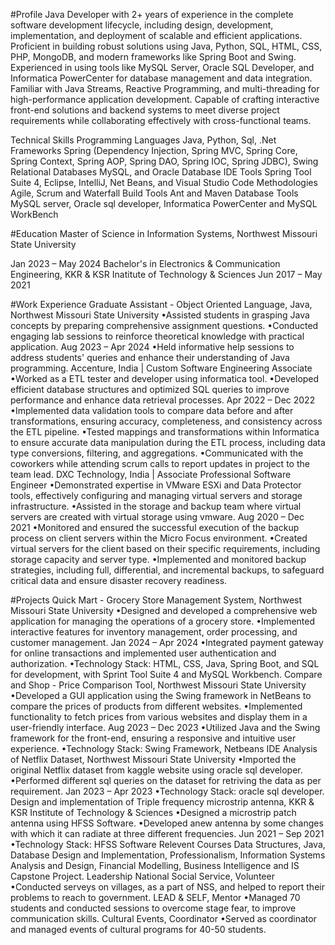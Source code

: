 #Profile
Java Developer with 2+ years of experience in the complete software development lifecycle, including design, development, implementation, and deployment of scalable and efficient applications. Proficient in building robust solutions using Java, Python, SQL, HTML, CSS, PHP, MongoDB, and modern frameworks like Spring Boot and Swing. Experienced in using tools like MySQL Server, Oracle SQL Developer, and Informatica PowerCenter for database management and data integration. Familiar with Java Streams, Reactive Programming, and multi-threading for high-performance application development. Capable of crafting interactive front-end solutions and backend systems to meet diverse project requirements while collaborating effectively with cross-functional teams.

Technical Skills
Programming Languages Java, Python, Sql, .Net
Frameworks Spring (Dependency Injection, Spring MVC, Spring Core, Spring Context, Spring AOP, Spring DAO, Spring IOC, Spring JDBC), Swing
Relational Databases MySQL, and Oracle Database
IDE Tools Spring Tool Suite 4, Eclipse, IntelliJ, Net Beans, and Visual Studio Code
Methodologies Agile, Scrum and Waterfall
Build Tools Ant and Maven
Database Tools MySQL server, Oracle sql developer, Informatica PowerCenter and MySQL WorkBench

#Education
Master of Science in Information Systems, Northwest Missouri State University
     

Jan 2023 – May 2024
Bachelor's in Electronics & Communication Engineering, KKR & KSR Inatitute of Technology & Sciences
Jun 2017 – May 2021

#Work Experience
Graduate Assistant - Object Oriented Language, Java, Northwest Missouri State University
•Assisted students in grasping Java concepts by preparing comprehensive assignment questions.
•Conducted engaging lab sessions to reinforce theoretical knowledge with practical application.
Aug 2023 – Apr 2024
•Held informative help sessions to address students' queries and enhance their understanding of Java programming.
Accenture, India | Custom Software Engineering Associate
•Worked as a ETL tester and developer using informatica tool.
•Developed efficient database structures and optimized SQL queries to improve performance and enhance data retrieval processes.
Apr 2022 – Dec 2022
•Implemented data validation tools to compare data before and after transformations, ensuring accuracy, completeness, and consistency across the ETL pipeline.
•Tested mappings and transformations within Informatica to ensure accurate data manipulation during the ETL process, including data type conversions, filtering, and aggregations.
•Communicated with the coworkers while attending scrum calls to report updates in project to the team lead.
DXC Technology, India | Associate Professional Software Engineer
•Demonstrated expertise in VMware ESXi and Data Protector tools, effectively configuring and managing virtual servers and storage infrastructure.
•Assisted in the storage and backup team where virtual servers are created with virtual storage using vmware.
Aug 2020 – Dec 2021
•Monitored and ensured the successful execution of the backup process on client servers within the Micro Focus environment.
•Created virtual servers for the client based on their specific requirements, including storage capacity and server type.
•Implemented and monitored backup strategies, including full, differential, and incremental backups, to safeguard critical data and ensure disaster recovery readiness.


#Projects
Quick Mart - Grocery Store Management System, Northwest Missouri State University
•Designed and developed a comprehensive web application for managing the operations of a grocery store.
•Implemented interactive features for inventory management, order processing, and customer management.
Jan 2024 – Apr 2024
•Integrated payment gateway for online transactions and implemented user authentication and authorization.
•Technology Stack: HTML, CSS, Java, Spring Boot, and SQL for development, with Sprint Tool Suite 4 and MySQL Workbench.
Compare and Shop - Price Comparison Tool, Northwest Missouri State University
•Developed a GUI application using the Swing framework in NetBeans to compare the prices of products from different websites.
•Implemented functionality to fetch prices from various websites and display them in a user-friendly interface.
Aug 2023 – Dec 2023
•Utilized Java and the Swing framework for the front-end, ensuring a responsive and intuitive user experience.
•Technology Stack: Swing Framework, Netbeans IDE
Analysis of Netflix Dataset, Northwest Missouri State University
•Imported the original Netflix dataset from kaggle website using oracle sql developer.
•Performed different sql queries on the dataset for retriving the data as per requirement.
Jan 2023 – Apr 2023
•Technology Stack: oracle sql developer.
Design and implementation of Triple frequency microstrip antenna, 
KKR & KSR Institute of Technology & Sciences
•Designed a microstrip patch antenna using HFSS Software.
•Developed anew antenna by some changes with which it can radiate at three different frequencies.
Jun 2021 – Sep 2021
•Technology Stack: HFSS Software
Relevent Courses
Data Structures, Java, Database Design and Implementation,  Professionalism,  Information Systems Analysis and Design,  Financial Modelling,  Business Intelligence and IS Capstone Project.
Leadership
National Social Service, Volunteer
•Conducted serveys on villages, as a part of NSS, and helped to report their problems to reach to government.
LEAD & SELF, Mentor
•Managed 70 students and conducted sessions to overcome stage fear, to improve communication skills.
Cultural Events, Coordinator
•Served as coordinator and managed events of cultural programs for 40-50 students.

